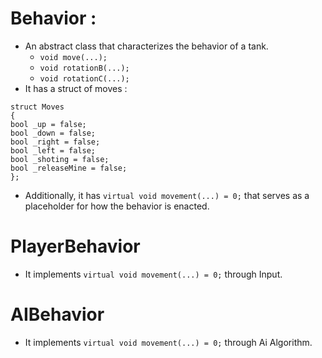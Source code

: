 # Behavior :
- An abstract class that characterizes the behavior of a tank. 
  - `void move(...);`
  - `void rotationB(...);`
  - `void rotationC(...);`
- It has a struct of moves : 

`struct Moves`</br>
`{`</br>
	`bool _up = false;`</br>
	`bool _down = false;`</br>
	`bool _right = false;`</br>
	`bool _left = false;`</br>
	`bool _shoting = false;`</br>
	`bool _releaseMine = false;`</br>
`};`</br>
- Additionally, it has `virtual void movement(...) = 0;` that serves as a placeholder for how the behavior is enacted.

# PlayerBehavior 

- It implements `virtual void movement(...) = 0;` through Input. 

# AIBehavior 

- It implements `virtual void movement(...) = 0;` through Ai Algorithm. 
